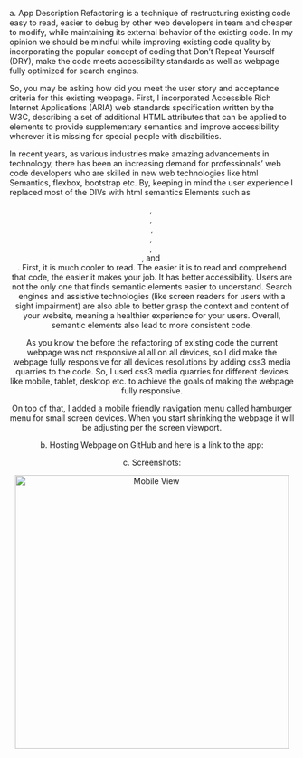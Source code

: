 a.	App Description
Refactoring is a technique of restructuring existing code easy to read, easier to debug by other web developers in team and cheaper to modify, while maintaining its external behavior of the existing code. In my opinion we should be mindful while improving existing code quality by incorporating the popular concept of coding that Don’t Repeat Yourself (DRY), make the code meets accessibility standards as well as webpage fully optimized for search engines. 

So, you may be asking how did you meet the user story and acceptance criteria for this existing webpage. First, I incorporated Accessible Rich Internet Applications (ARIA) web standards specification written by the W3C, describing a set of additional HTML attributes that can be applied to elements to provide supplementary semantics and improve accessibility wherever it is missing for special people with disabilities. 

In recent years, as various industries make amazing advancements in technology, there has been an increasing demand for professionals’ web code developers who are skilled in new web technologies like html Semantics, flexbox, bootstrap etc. By, keeping in mind the user experience I replaced most of the DIVs with html semantics Elements such as <header>, <nav>, <main>, <section>, <article>, <aside>, and <footer>. 
First, it is much cooler to read. The easier it is to read and comprehend that code, the easier it makes your job. It has better accessibility. Users are not the only one that finds semantic elements easier to understand. Search engines and assistive technologies (like screen readers for users with a sight impairment) are also able to better grasp the context and content of your website, meaning a healthier experience for your users. Overall, semantic elements also lead to more consistent code. 

As you know the before the refactoring of existing code the current webpage was not responsive al all on all devices, so I did make the webpage fully responsive for all devices resolutions by adding css3 media quarries to the code. So, I used css3 media quarries for different devices like mobile, tablet, desktop etc. to achieve the goals of making the webpage fully responsive. 

On top of that, I added a mobile friendly navigation menu called hamburger menu for small screen devices. When you start shrinking the webpage it will be adjusting per the screen viewport. 

b.	Hosting Webpage on GitHub and here is a link to the app:

c.  Screenshots:

<img width="484" alt="Mobile View" src="https://user-images.githubusercontent.com/77028806/107091011-e691fa00-67b5-11eb-863c-85ca14929810.png">
